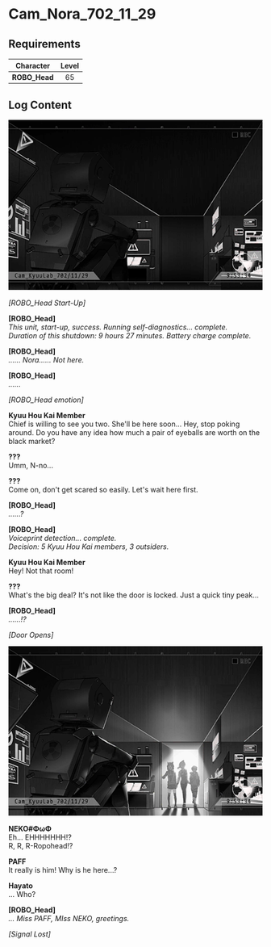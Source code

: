 # Cam_Nora_702_11_29
## Requirements
|  Character  |Level|
|-------------|:---:|
|**ROBO_Head**| 65  |

## Log Content
![ros2802.png](./attachments/ros2802.png)

*\[ROBO_Head Start-Up\]*

**[ROBO_Head]**<br>
*This unit, start\-up, success. Running self\-diagnostics... complete.<br>
Duration of this shutdown: 9 hours 27 minutes. Battery charge complete.*

**[ROBO_Head]**<br>
*...... Nora...... Not here.*

**[ROBO_Head]**<br>
*......*

*\[ROBO_Head emotion\]*

**Kyuu Hou Kai Member**<br>
Chief is willing to see you two. She'll be here soon... Hey, stop poking around. Do you have any idea how much a pair of eyeballs are worth on the black market?

**???**<br>
Umm, N\-no...

**???**<br>
Come on, don't get scared so easily. Let's wait here first.

**[ROBO_Head]**<br>
*......?*

**[ROBO_Head]**<br>
*Voiceprint detection... complete.<br>
Decision: 5 Kyuu Hou Kai members, 3 outsiders.*

**Kyuu Hou Kai Member**<br>
Hey! Not that room!

**???**<br>
What's the big deal? It's not like the door is locked. Just a quick tiny peak...

**[ROBO_Head]**<br>
*......!?*

*\[Door Opens\]*

![ros2803.png](./attachments/ros2803.png)

**NEKO#ΦωΦ**<br>
Eh... EHHHHHHH!?<br>
R, R, R\-Ropohead!?

**PAFF**<br>
It really is him! Why is he here...?

**Hayato**<br>
... Who?

**[ROBO_Head]**<br>
*... Miss PAFF, MIss NEKO, greetings.*

*[Signal Lost]*
